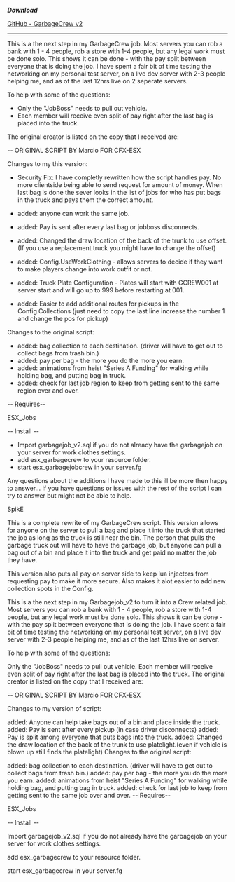 ***Download***

[GitHub - GarbageCrew v2](https://github.com/SpikE-Odets/esx_garbagecrew_v2)

------------------------------------------------------------------------------------
This is a the next step in my GarbageCrew job. Most servers you can rob a bank with 1 - 4 people, rob a store with 1-4 people, but any legal work must be done solo. This shows it can be done - with the pay split between everyone that is doing the job. I have spent a fair bit of time testing the networking on my personal test server, on a live dev server with 2-3 people helping me, and as of the last 12hrs live on 2 seperate servers.

To help with some of the questions:

* Only the "JobBoss" needs to pull out vehicle.
* Each member will receive even split of pay right after the last bag is placed into the truck.

The original creator is listed on the copy that I received are:

-- ORIGINAL SCRIPT BY Marcio FOR CFX-ESX

Changes to my this version:

* Security Fix:  I have completly rewritten how the script handles pay.  No more clientside being able to send request for amount of money.  When last bag is done the sever looks
  in the list of jobs for who has put bags in the truck and pays them the correct amount.

* added: anyone can work the same job. 
* added: Pay is sent after every last bag or jobboss disconnects.
* added: Changed the draw location of the back of the trunk to use offset. (If you use a replacement truck you might have to change the offset)
* added: Config.UseWorkClothing -  allows servers to decide if they want to make players change into work outfit or not.
* added: Truck Plate Configuration - Plates will start with GCREW001 at server start and will go up to 999 before restarting at 001.
* added: Easier to add additional routes for pickups in the Config.Collections (just need to copy the last line increase the number 1 and change the pos for pickup)


Changes to the original script:

* added: bag collection to each destination. (driver will have to get out to collect bags from trash bin.)
* added: pay per bag - the more you do the more you earn.
* added: animations from heist "Series A Funding" for walking while holding bag, and putting bag in truck.
* added: check for last job region to keep from getting sent to the same region over and over.

-- Requires--

ESX_Jobs

-- Install --

* Import garbagejob_v2.sql if you do not already have the garbagejob on your server for work clothes settings.
* add esx_garbagecrew to your resource folder.
* start esx_garbagejobcrew in your server.fg


Any questions about the additions I have made to this ill be more then happy to answer… If you have questions or issues with the rest of the script I can try to answer but might not be able to help.

SpikE





This is a complete rewrite of my GarbageCrew script. This version allows for anyone on the server to pull a bag and place it into the truck that started the job as long as the truck is still near the bin. The person that pulls the garbage truck out will have to have the garbage job, but anyone can pull a bag out of a bin and place it into the truck and get paid no matter the job they have.

This version also puts all pay on server side to keep lua injectors from requesting pay to make it more secure. Also makes it alot easier to add new collection spots in the Config.

This is a the next step in my Garbagejob_v2 to turn it into a Crew related job. Most servers you can rob a bank with 1 - 4 people, rob a store with 1-4 people, but any legal work must be done solo. This shows it can be done - with the pay split between everyone that is doing the job. I have spent a fair bit of time testing the networking on my personal test server, on a live dev server with 2-3 people helping me, and as of the last 12hrs live on server.

To help with some of the questions:

Only the "JobBoss" needs to pull out vehicle.
Each member will receive even split of pay right after the last bag is placed into the truck.
The original creator is listed on the copy that I received are:

-- ORIGINAL SCRIPT BY Marcio FOR CFX-ESX

Changes to my version of script:

added: Anyone can help take bags out of a bin and place inside the truck.
added: Pay is sent after every pickup (in case driver disconnects)
added: Pay is split among everyone that puts bags into the truck.
added: Changed the draw location of the back of the trunk to use platelight.(even if vehicle is blown up still finds the platelight)
Changes to the original script:

added: bag collection to each destination. (driver will have to get out to collect bags from trash bin.)
added: pay per bag - the more you do the more you earn.
added: animations from heist "Series A Funding" for walking while holding bag, and putting bag in truck.
added: check for last job to keep from getting sent to the same job over and over.
-- Requires--

ESX_Jobs

-- Install --

Import garbagejob_v2.sql if you do not already have the garbagejob on your server for work clothes settings.

add esx_garbagecrew to your resource folder.

start esx_garbagecrew in your server.fg
